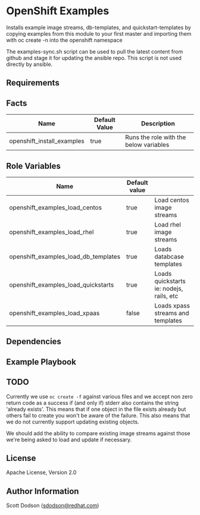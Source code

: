 OpenShift Examples
================

Installs example image streams, db-templates, and quickstart-templates by copying
examples from this module to your first master and importing them with oc create -n into the openshift namespace

The examples-sync.sh script can be used to pull the latest content from github
and stage it for updating the ansible repo. This script is not used directly by
ansible.

Requirements
------------

Facts
-----

| Name                       | Default Value | Description                            |
-----------------------------|---------------|----------------------------------------|
| openshift_install_examples | true          | Runs the role with the below variables |

Role Variables
--------------

| Name                                | Default value |                                          |
|-------------------------------------|---------------|------------------------------------------|
| openshift_examples_load_centos      | true          | Load centos image streams                |
| openshift_examples_load_rhel        | true          | Load rhel image streams                  |
| openshift_examples_load_db_templates| true          | Loads databcase templates                |
| openshift_examples_load_quickstarts | true          | Loads quickstarts ie: nodejs, rails, etc |
| openshift_examples_load_xpaas       | false         | Loads xpass streams and templates        |


Dependencies
------------

Example Playbook
----------------

TODO
----
Currently we use `oc create -f` against various files and we accept non zero return code as a success
if (and only if) stderr also contains the string 'already exists'. This means that if one object in the file exists already
but others fail to create you won't be aware of the failure. This also means that we do not currently support
updating existing objects.

We should add the ability to compare existing image streams against those we're being asked to load and update if necessary.

License
-------

Apache License, Version 2.0

Author Information
------------------

Scott Dodson (sdodson@redhat.com)
